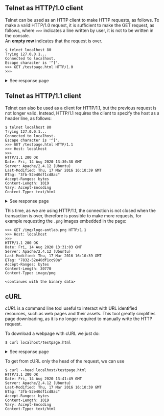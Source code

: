 
## Telnet as HTTP/1.0 client
Telnet can be used as an HTTP client to make HTTP requests, as follows. To make a valid HTTP/1.0 request, it is sufficient to make the GET request, as follows, where `>>>` indicates a line written by user, it is not to be written in the console.  
An **empty row** indicates that the request is over.

```
$ telnet localhost 80
Trying 127.0.0.1...
Connected to localhost.
Escape character is '^]'.
>>> GET /testpage.html HTTP/1.0
>>>
```
<details>
  <summary>See response page</summary>

```html
<!DOCTYPE HTML PUBLIC "-//W3C//DTD HTML 4.01 Transitional//EN">
<html>
<head>
	<meta http-equiv="Content-Type" content="text/html; charset=iso-8859-1">
	<title> RCI Test Page </title>
	<meta name="author" content="docente rci"/>
	<meta name="description" content="Pagina di prova per lo studio del protocollo HTTP - Corso RCI"/>
	<link rel="stylesheet" type="text/css" href="style_rci.css">
</head>

<body>
<div class="striscione">

<table class="tabella">
<tr>
	<td class="colonna_img">
		<img src="img/logo-antlab.png" width="100" height="100" border="0" alt="LOGO_ANTLAB">
	</td>
	<td class="colonna_titolo">
		<h1>
			Corso di Reti di Comunicazione e Internet
		</h1>
	</td>
	<td class="colonna_img">
		<img src="img/logo_poli_small.png" width="100" height="98" border="0" alt="LOGO_POLIMI" align="right">
	</td>
</tr>
</table>

</div>

<br><br><br><br>

<div class="box">

Questa e' una pagina di prova per testare il protocollo HTTP.<br>
Contiene del testo e delle immagini.<br>
<br><br>

</div>

</body>
</html>
Connection closed by foreign host.
```
</details>

## Telnet as HTTP/1.1 client
Telnet can also be used as a client for HTTP/1.1, but the previous request is not longer valid. Instead, HTTP/1.1 requires the client to specify the host as a header line, as follows:

```
$ telnet localhost 80
Trying 127.0.0.1...
Connected to localhost.
Escape character is '^]'.
>>> GET /testpage.html HTTP/1.1
>>> Host: localhost
>>>
HTTP/1.1 200 OK
Date: Fri, 14 Aug 2020 13:30:38 GMT
Server: Apache/2.4.12 (Ubuntu)
Last-Modified: Thu, 17 Mar 2016 16:10:39 GMT
ETag: "3fb-52e40df1cd8ac"
Accept-Ranges: bytes
Content-Length: 1019
Vary: Accept-Encoding
Content-Type: text/html
```
<details>
  <summary>See response page</summary>

```html


<!DOCTYPE HTML PUBLIC "-//W3C//DTD HTML 4.01 Transitional//EN">
<html>
<head>
	<meta http-equiv="Content-Type" content="text/html; charset=iso-8859-1">
	<title> RCI Test Page </title>
	<meta name="author" content="docente rci"/>
	<meta name="description" content="Pagina di prova per lo studio del protocollo HTTP - Corso RCI"/>
	<link rel="stylesheet" type="text/css" href="style_rci.css">
</head>

<body>
<div class="striscione">

<table class="tabella">
<tr>
	<td class="colonna_img">
		<img src="img/logo-antlab.png" width="100" height="100" border="0" alt="LOGO_ANTLAB">
	</td>
	<td class="colonna_titolo">
		<h1>
			Corso di Reti di Comunicazione e Internet
		</h1>
	</td>
	<td class="colonna_img">
		<img src="img/logo_poli_small.png" width="100" height="98" border="0" alt="LOGO_POLIMI" align="right">
	</td>
</tr>
</table>

</div>

<br><br><br><br>

<div class="box">

Questa e' una pagina di prova per testare il protocollo HTTP.<br>
Contiene del testo e delle immagini.<br>
<br><br>

</div>

</body>
</html>
```
</details>

This time, as we are using HTTP/1.1, the connection is not closed when the transaction is over, therefore is possible to make more requests, for example requesting the `.png` images embedded in the page:

```
>>> GET /img/logo-antlab.png HTTP/1.1
>>> Host: localhost
>>>
HTTP/1.1 200 OK
Date: Fri, 14 Aug 2020 13:31:03 GMT
Server: Apache/2.4.12 (Ubuntu)
Last-Modified: Thu, 17 Mar 2016 16:10:39 GMT
ETag: "7832-52e40df1cc90a"
Accept-Ranges: bytes
Content-Length: 30770
Content-Type: image/png

<continues with the binary data>
```

## cURL
*cURL* is a command line tool useful to interact with URL identified resources, such as web pages and their assets. This tool greatly simplifies page downloading, as it is no longer required to manually write the HTTP request.

To download a webpage with cURL we just do:
```
$ curl localhost/testpage.html
```
<details>
  <summary>See response page</summary>

```html
<!DOCTYPE HTML PUBLIC "-//W3C//DTD HTML 4.01 Transitional//EN">
<html>
<head>
	<meta http-equiv="Content-Type" content="text/html; charset=iso-8859-1">
	<title> RCI Test Page </title>
	<meta name="author" content="docente rci"/>
	<meta name="description" content="Pagina di prova per lo studio del protocollo HTTP - Corso RCI"/>
	<link rel="stylesheet" type="text/css" href="style_rci.css">
</head>

<body>
<div class="striscione">

<table class="tabella">
<tr>
	<td class="colonna_img">
		<img src="img/logo-antlab.png" width="100" height="100" border="0" alt="LOGO_ANTLAB">
	</td>
	<td class="colonna_titolo">
		<h1>
			Corso di Reti di Comunicazione e Internet
		</h1>
	</td>
	<td class="colonna_img">
		<img src="img/logo_poli_small.png" width="100" height="98" border="0" alt="LOGO_POLIMI" align="right">
	</td>
</tr>
</table>

</div>

<br><br><br><br>

<div class="box">

Questa e' una pagina di prova per testare il protocollo HTTP.<br>
Contiene del testo e delle immagini.<br>
<br><br>

</div>

</body>
</html>
```
</details>

To get from cURL only the head of the request, we can use
```
$ curl --head localhost/testpage.html
HTTP/1.1 200 OK
Date: Fri, 14 Aug 2020 13:41:49 GMT
Server: Apache/2.4.12 (Ubuntu)
Last-Modified: Thu, 17 Mar 2016 16:10:39 GMT
ETag: "3fb-52e40df1cd8ac"
Accept-Ranges: bytes
Content-Length: 1019
Vary: Accept-Encoding
Content-Type: text/html
```
